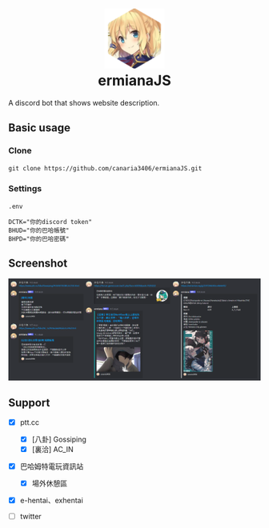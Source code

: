 <h1 align="center">
    <img width="120" height="120" src="pic/logo.svg" alt=""><br>
    ermianaJS
</h1>

A discord bot that shows website description.

## Basic usage

### Clone

```shell
git clone https://github.com/canaria3406/ermianaJS.git
```

### Settings

`.env`

```
DCTK="你的discord token"
BHUD="你的巴哈帳號"
BHPD="你的巴哈密碼"
```
## Screenshot

![demo](pic/demo.png)

## Support

- [x] ptt.cc
  - [x] [八卦] Gossiping
  - [x] [裏洽] AC_IN
- [x] 巴哈姆特電玩資訊站
  - [x] 場外休憩區
- [x] e-hentai、exhentai
- [ ] twitter
  
  
  
